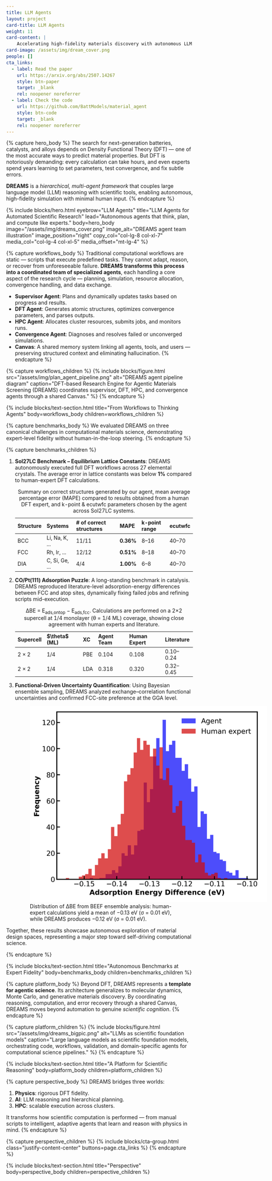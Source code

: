 ```yaml
---
title: LLM Agents
layout: project
card-title: LLM Agents
weight: 11
card-content: |
    Accelerating high-fidelity materials discovery with autonomous LLM agents that think, plan, and compute like experts.
card-image: /assets/img/dream_cover.png
people: []
cta_links:
  - label: Read the paper
    url: https://arxiv.org/abs/2507.14267
    style: btn-paper
    target: _blank
    rel: noopener noreferrer
  - label: Check the code
    url: https://github.com/BattModels/material_agent
    style: btn-code
    target: _blank
    rel: noopener noreferrer
---
```


{% capture hero_body %}
The search for next-generation batteries, catalysts, and alloys depends on Density Functional Theory (DFT) — one of the most accurate ways to predict material properties. But DFT is notoriously demanding: every calculation can take hours, and even experts spend years learning to set parameters, test convergence, and fix subtle errors.

**DREAMS** is a *hierarchical, multi-agent framework* that couples large language model (LLM) reasoning with scientific tools, enabling autonomous, high-fidelity simulation with minimal human input.
{% endcapture %}

{% include blocks/hero.html
    eyebrow="LLM Agents"
    title="LLM Agents for Automated Scientific Research"
    lead="Autonomous agents that think, plan, and compute like experts."
    body=hero_body
    image="/assets/img/dreams_cover.png"
    image_alt="DREAMS agent team illustration"
    image_position="right"
  copy_col="col-lg-8 col-xl-7"
  media_col="col-lg-4 col-xl-5"
  media_offset="mt-lg-4"
%}

{% capture workflows_body %}
Traditional computational workflows are static — scripts that execute predefined tasks. They cannot adapt, reason, or recover from unforeseeable failure. **DREAMS transforms this process into a coordinated team of specialized agents**, each handling a core aspect of the research cycle — planning, simulation, resource allocation, convergence handling, and data exchange.

- **Supervisor Agent**: Plans and dynamically updates tasks based on progress and results.
- **DFT Agent**: Generates atomic structures, optimizes convergence parameters, and parses outputs.
- **HPC Agent**: Allocates cluster resources, submits jobs, and monitors runs.
- **Convergence Agent**: Diagnoses and resolves failed or unconverged simulations.
- **Canvas**: A shared memory system linking all agents, tools, and users — preserving structured context and eliminating hallucination.
{% endcapture %}

{% capture workflows_children %}
{% include blocks/figure.html
    src="/assets/img/plan_agent_pipeline.png"
    alt="DREAMS agent pipeline diagram"
    caption="DFT-based Research Engine for Agentic Materials Screening (DREAMS) coordinates supervisor, DFT, HPC, and convergence agents through a shared Canvas."
%}
{% endcapture %}

{% include blocks/text-section.html
    title="From Workflows to Thinking Agents"
    body=workflows_body
    children=workflows_children
%}

{% capture benchmarks_body %}
We evaluated DREAMS on three canonical challenges in computational materials science, demonstrating expert-level fidelity without human-in-the-loop steering.
{% endcapture %}

{% capture benchmarks_children %}
<ol class="sfm-list--offset">
  <li><strong>Sol27LC Benchmark – Equilibrium Lattice Constants</strong>: DREAMS autonomously executed full DFT workflows across 27 elemental crystals. The average error in lattice constants was below <strong>1%</strong> compared to human-expert DFT calculations.
    <div class="table-responsive mt-3">
      <table id="tab-multi-prompt" class="table table-striped table-bordered align-middle">
        <caption class="text-muted text-start">Summary on correct structures generated by our agent, mean average percentage error (MAPE) compared to results obtained from a human DFT expert, and k-point &amp; ecutwfc parameters chosen by the agent across Sol27LC systems.</caption>
        <thead class="table-light">
          <tr>
            <th>Structure</th>
            <th>Systems</th>
            <th># of correct structures</th>
            <th>MAPE</th>
            <th>k-point range</th>
            <th>ecutwfc</th>
          </tr>
        </thead>
        <tbody>
          <tr>
            <td>BCC</td>
            <td>Li, Na, K, ...</td>
            <td>11/11</td>
            <td><strong>0.36%</strong></td>
            <td>8&ndash;16</td>
            <td>40&ndash;70</td>
          </tr>
          <tr>
            <td>FCC</td>
            <td>Rh, Ir, ...</td>
            <td>12/12</td>
            <td><strong>0.51%</strong></td>
            <td>8&ndash;18</td>
            <td>40&ndash;70</td>
          </tr>
          <tr>
            <td>DIA</td>
            <td>C, Si, Ge, ...</td>
            <td>4/4</td>
            <td><strong>1.00%</strong></td>
            <td>6&ndash;8</td>
            <td>40&ndash;70</td>
          </tr>
        </tbody>
      </table>
    </div>
  </li>
  <li><strong>CO/Pt(111) Adsorption Puzzle</strong>: A long-standing benchmark in catalysis. DREAMS reproduced literature-level adsorption-energy differences between FCC and atop sites, dynamically fixing failed jobs and refining scripts mid-execution.
    <div class="table-responsive mt-3">
      <table class="table table-sm table-bordered align-middle">
        <caption class="text-muted text-start">ΔBE = E<sub>ads,ontop</sub> − E<sub>ads,fcc</sub>. Calculations are performed on a 2×2 supercell at 1/4 monolayer (θ = 1/4 ML) coverage, showing close agreement with human experts and literature.</caption>
        <thead class="table-light">
          <tr>
            <th scope="col">Supercell</th>
            <th scope="col">$\theta$ (ML)</th>
            <th scope="col">XC</th>
            <th scope="col">Agent Team</th>
            <th scope="col">Human Expert</th>
            <th scope="col">Literature</th>
          </tr>
        </thead>
        <tbody>
          <tr>
            <td>2 &times; 2</td>
            <td>1/4</td>
            <td>PBE</td>
            <td>0.104</td>
            <td>0.108</td>
            <td>0.10–0.24</td>
          </tr>
          <tr>
            <td>2 &times; 2</td>
            <td>1/4</td>
            <td>LDA</td>
            <td>0.318</td>
            <td>0.320</td>
            <td>0.32–0.45</td>
          </tr>
        </tbody>
      </table>
    </div>
  </li>
  <li><strong>Functional-Driven Uncertainty Quantification</strong>: Using Bayesian ensemble sampling, DREAMS analyzed exchange–correlation functional uncertainties and confirmed FCC-site preference at the GGA level.
    <div class="text-center mt-3">
      <figure class="figure d-inline-block">
        <img src="/assets/img/beefresult-single.png" class="figure-img img-fluid rounded" alt="BEEF ensemble distribution of ΔBE" style="max-width:640px; object-fit:contain;" />
        <figcaption class="figure-caption text-muted text-start">Distribution of ΔBE from BEEF ensemble analysis: human-expert calculations yield a mean of −0.13 eV (σ = 0.01 eV), while DREAMS produces −0.12 eV (σ = 0.01 eV).</figcaption>
      </figure>
    </div>
  </li>
</ol>

<p class="mt-4">Together, these results showcase autonomous exploration of material design spaces, representing a major step toward self-driving computational science.</p>
{% endcapture %}

{% include blocks/text-section.html
    title="Autonomous Benchmarks at Expert Fidelity"
    body=benchmarks_body
    children=benchmarks_children
%}

{% capture platform_body %}
Beyond DFT, DREAMS represents a **template for agentic science**. Its architecture generalizes to molecular dynamics, Monte Carlo, and generative materials discovery. By coordinating reasoning, computation, and error recovery through a shared Canvas, DREAMS moves beyond automation to genuine *scientific cognition*.
{% endcapture %}

{% capture platform_children %}
{% include blocks/figure.html
    src="/assets/img/dreams_bigpic.png"
    alt="LLMs as scientific foundation models"
    caption="Large language models as scientific foundation models, orchestrating code, workflows, validation, and domain-specific agents for computational science pipelines."
%}
{% endcapture %}

{% include blocks/text-section.html
    title="A Platform for Scientific Reasoning"
    body=platform_body
    children=platform_children
%}

{% capture perspective_body %}
DREAMS bridges three worlds:

1. **Physics**: rigorous DFT fidelity.
2. **AI**: LLM reasoning and hierarchical planning.
3. **HPC**: scalable execution across clusters.

It transforms how scientific computation is performed — from manual scripts to intelligent, adaptive agents that learn and reason with physics in mind.
{% endcapture %}

{% capture perspective_children %}
{% include blocks/cta-group.html
    class="justify-content-center"
    buttons=page.cta_links
%}
{% endcapture %}

{% include blocks/text-section.html
    title="Perspective"
    body=perspective_body
    children=perspective_children
%}
